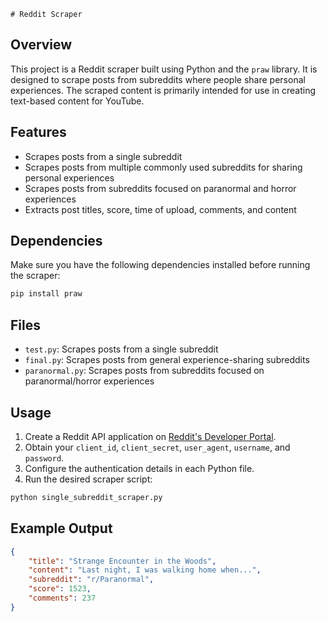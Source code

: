     # Reddit Scraper

## Overview
This project is a Reddit scraper built using Python and the `praw` library. It is designed to scrape posts from subreddits where people share personal experiences. The scraped content is primarily intended for use in creating text-based content for YouTube.

## Features
- Scrapes posts from a single subreddit
- Scrapes posts from multiple commonly used subreddits for sharing personal experiences
- Scrapes posts from subreddits focused on paranormal and horror experiences
- Extracts post titles, score, time of upload, comments, and content

## Dependencies
Make sure you have the following dependencies installed before running the scraper:
```bash
pip install praw
```

## Files
- `test.py`: Scrapes posts from a single subreddit
- `final.py`: Scrapes posts from general experience-sharing subreddits
- `paranormal.py`: Scrapes posts from subreddits focused on paranormal/horror experiences

## Usage
1. Create a Reddit API application on [Reddit's Developer Portal](https://www.reddit.com/prefs/apps).
2. Obtain your `client_id`, `client_secret`, `user_agent`, `username`, and `password`.
3. Configure the authentication details in each Python file.
4. Run the desired scraper script:
```bash
python single_subreddit_scraper.py
```

## Example Output
```json
{
    "title": "Strange Encounter in the Woods",
    "content": "Last night, I was walking home when...",
    "subreddit": "r/Paranormal",
    "score": 1523,
    "comments": 237
}
```